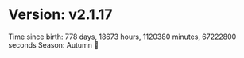 # Version: v2.1.17
Time since birth: 778 days, 18673 hours, 1120380 minutes, 67222800 seconds
Season: Autumn 🍁
